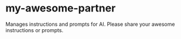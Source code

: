 # my-awesome-partner
Manages instructions and prompts for AI. Please share your awesome instructions or prompts.
